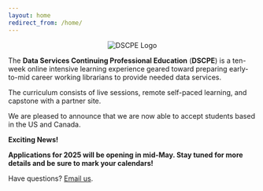 ```yaml
---
layout: home
redirect_from: /home/
---
```


<p align="center"><img src="/images/logos/dscpelogo_horizontal_small.png" alt="DSCPE Logo"></p>

The **Data Services Continuing Professional Education** (**DSCPE**) is a ten-week online intensive learning experience geared toward preparing early-to-mid career working librarians to provide needed data services.

The curriculum consists of live sessions, remote self-paced learning, and capstone with a partner site.



We are pleased to announce that we are now able to accept students based in the US and Canada.

**Exciting News!**

**Applications for 2025 will be opening in **mid-May**. Stay tuned for more details and be sure to mark your calendars!** 

Have questions? [Email us](mailto:dscpe.info@gmail.com).


